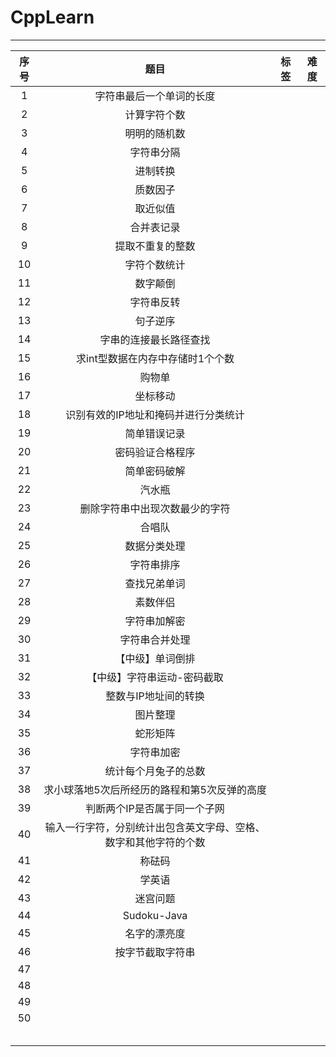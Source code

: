 # CppLearn

---



| 序号 |                             题目                             | 标签 | 难度 |
| :--: | :----------------------------------------------------------: | :--: | :--: |
|  1   |                   字符串最后一个单词的长度                   |      |      |
|  2   |                         计算字符个数                         |      |      |
|  3   |                         明明的随机数                         |      |      |
|  4   |                          字符串分隔                          |      |      |
|  5   |                           进制转换                           |      |      |
|  6   |                           质数因子                           |      |      |
|  7   |                           取近似值                           |      |      |
|  8   |                          合并表记录                          |      |      |
|  9   |                       提取不重复的整数                       |      |      |
|  10  |                         字符个数统计                         |      |      |
|  11  |                           数字颠倒                           |      |      |
|  12  |                          字符串反转                          |      |      |
|  13  |                           句子逆序                           |      |      |
|  14  |                    字串的连接最长路径查找                    |      |      |
|  15  |               求int型数据在内存中存储时1个个数               |      |      |
|  16  |                            购物单                            |      |      |
|  17  |                           坐标移动                           |      |      |
|  18  |             识别有效的IP地址和掩码并进行分类统计             |      |      |
|  19  |                         简单错误记录                         |      |      |
|  20  |                       密码验证合格程序                       |      |      |
|  21  |                         简单密码破解                         |      |      |
|  22  |                            汽水瓶                            |      |      |
|  23  |                删除字符串中出现次数最少的字符                |      |      |
|  24  |                            合唱队                            |      |      |
|  25  |                         数据分类处理                         |      |      |
|  26  |                          字符串排序                          |      |      |
|  27  |                         查找兄弟单词                         |      |      |
|  28  |                           素数伴侣                           |      |      |
|  29  |                         字符串加解密                         |      |      |
|  30  |                        字符串合并处理                        |      |      |
|  31  |                       【中级】单词倒排                       |      |      |
|  32  |                 【中级】字符串运动-密码截取                  |      |      |
|  33  |                     整数与IP地址间的转换                     |      |      |
|  34  |                           图片整理                           |      |      |
|  35  |                           蛇形矩阵                           |      |      |
|  36  |                          字符串加密                          |      |      |
|  37  |                     统计每个月兔子的总数                     |      |      |
|  38  |         求小球落地5次后所经历的路程和第5次反弹的高度         |      |      |
|  39  |                 判断两个IP是否属于同一个子网                 |      |      |
|  40  | 输入一行字符，分别统计出包含英文字母、空格、数字和其他字符的个数 |      |      |
|  41  |                            称砝码                            |      |      |
|  42  |                            学英语                            |      |      |
|  43  |                           迷宫问题                           |      |      |
|  44  |                         Sudoku-Java                          |      |      |
|  45  |                         名字的漂亮度                         |      |      |
|  46  |                       按字节截取字符串                       |      |      |
|  47  |                                                              |      |      |
|  48  |                                                              |      |      |
|  49  |                                                              |      |      |
|  50  |                                                              |      |      |
|      |                                                              |      |      |
|      |                                                              |      |      |
|      |                                                              |      |      |
|      |                                                              |      |      |
|      |                                                              |      |      |
